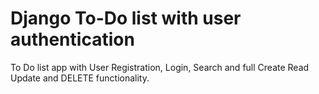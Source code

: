 # Django To-Do list with user authentication
To Do list app with User Registration, Login, Search and full Create Read Update and DELETE functionality.

